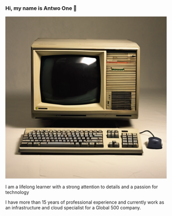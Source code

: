 ### Hi, my name is Antwo One 👋

<img src="https://raw.githubusercontent.com/antwo-one/antwo-one/main/stable-computer.png" alt="AI Generated Old Computer">

I am a lifelong learner with a strong attention to details and a passion for technology

I have more than 15 years of professional experience and currently work as an infrastructure and cloud specialist for a Global 500 company. 

